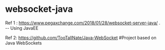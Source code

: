 # websocket-java



Ref 1 : https://www.pegaxchange.com/2018/01/28/websocket-server-java/ .  -- Using JavaEE

Ref 2: https://github.com/TooTallNate/Java-WebSocket  #Project based on Java WebSockets
